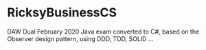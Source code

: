 # RicksyBusinessCS

DAW Dual February 2020 Java exam converted to C#, based on the Observer design pattern, using DDD, TDD, SOLID ...
